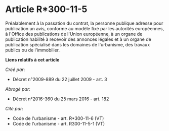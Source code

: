 # Article R*300-11-5

Préalablement à la passation du contrat, la personne publique adresse pour publication un avis, conforme au modèle fixé par
les autorités européennes, à l'Office des publications de l'Union européenne, à un organe de publication habilité à recevoir
des annonces légales et à un organe de publication spécialisé dans les domaines de l'urbanisme, des travaux publics ou de
l'immobilier.

**Liens relatifs à cet article**

_Créé par_:

  - Décret n°2009-889 du 22 juillet 2009 - art. 3

_Abrogé par_:

  - Décret n°2016-360 du 25 mars 2016 - art. 182

_Cité par_:

  - Code de l'urbanisme - art. R*300-11-6 (VT)
  - Code de l'urbanisme - art. R300-11-5-1 (VT)
